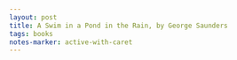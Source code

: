 ```yaml
---
layout: post
title: A Swim in a Pond in the Rain, by George Saunders
tags: books
notes-marker: active-with-caret
---
```

